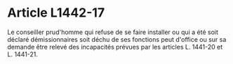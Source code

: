 # Article L1442-17

Le conseiller prud'homme qui refuse de se faire installer ou qui a été soit déclaré démissionnaires soit déchu de ses fonctions peut d'office ou sur sa demande être relevé des incapacités prévues par les articles L. 1441-20 et L. 1441-21.
